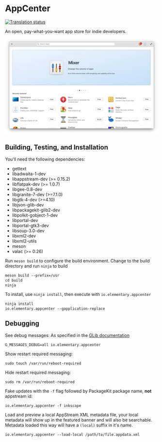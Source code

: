 # AppCenter
[![Translation status](https://l10n.elementary.io/widgets/appcenter/-/svg-badge.svg)](https://l10n.elementary.io/projects/appcenter/?utm_source=widget)

An open, pay-what-you-want app store for indie developers.

![AppCenter Screenshot](data/screenshot.png?raw=true)

## Building, Testing, and Installation

You'll need the following dependencies:
* gettext
* libadwaita-1-dev
* libappstream-dev (>= 0.15.2)
* libflatpak-dev (>= 1.0.7)
* libgee-0.8-dev
* libgranite-7-dev (>=7.1.0)
* libgtk-4-dev (>=4.10)
* libjson-glib-dev
* libpackagekit-glib2-dev
* libpolkit-gobject-1-dev
* libportal-dev
* libportal-gtk3-dev
* libsoup-3.0-dev
* libxml2-dev
* libxml2-utils
* meson
* valac (>= 0.26)

Run `meson build` to configure the build environment. Change to the build directory and run `ninja` to build

    meson build --prefix=/usr
    cd build
    ninja

To install, use `ninja install`, then execute with `io.elementary.appcenter`

    ninja install
    io.elementary.appcenter --gapplication-replace

## Debugging

See debug messages:
As specified in the [GLib documentation](https://developer.gnome.org/glib/stable/glib-running.html)

    G_MESSAGES_DEBUG=all io.elementary.appcenter

Show restart required messaging:

    sudo touch /var/run/reboot-required

Hide restart required messaging:

    sudo rm /var/run/reboot-required

Fake updates with the `-f` flag followed by PackageKit package name, **not** appstream id:

    io.elementary.appcenter -f inkscape

Load and preview a local AppStream XML metadata file, your local metadata will show up in the featured banner and will also be searchable. Metadata loaded this way will have a `(local)` suffix in it's name.

    io.elementary.appcenter --load-local /path/to/file.appdata.xml
